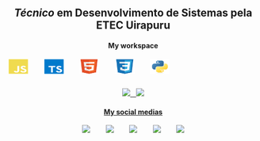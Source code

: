 <div align="center">
  <h2> <i>Técnico</i> em Desenvolvimento de Sistemas pela <b>ETEC Uirapuru</b></h2>
  <h4> My workspace </h2>
  
</div>
<div style="display: inline" align="center">
  <img align="center" alt="Vinicius-JS" height="30" width="40" src="https://raw.githubusercontent.com/devicons/devicon/master/icons/javascript/javascript-plain.svg">
  &nbsp;&nbsp;&nbsp;&nbsp;&nbsp;&nbsp;
  <img align="center" alt="Vinicius-TS" height="30" width="40" src="https://raw.githubusercontent.com/devicons/devicon/master/icons/typescript/typescript-plain.svg">
  &nbsp;&nbsp;&nbsp;&nbsp;&nbsp;&nbsp;
  <img align="center" alt="Vinicius-HTML5" height="30" width="40" src="https://raw.githubusercontent.com/devicons/devicon/master/icons/html5/html5-original.svg">
  &nbsp;&nbsp;&nbsp;&nbsp;&nbsp;&nbsp;
  <img align="center" alt="Vinicius-CSS3" height="30" width="40" src="https://raw.githubusercontent.com/devicons/devicon/master/icons/css3/css3-original.svg">
  &nbsp;&nbsp;&nbsp;&nbsp;&nbsp;&nbsp;
  <img align="center" alt="Vinicius-Python" height="30" width="40" src="https://raw.githubusercontent.com/devicons/devicon/master/icons/python/python-original.svg">
</div>

##

<div align="center">
  <a href="https://github.com/DominguesTech">
  <img height="145em" src="https://github-readme-stats.vercel.app/api?username=DominguesTech&show_icons=true&theme=dracula&include_all_commits=true&count_private=true"/>
  &nbsp;
  <img height="145em" src="https://github-readme-stats.vercel.app/api/top-langs/?username=DominguesTech&layout=compact&langs_count=7&theme=white"/>
  <h4> My social medias </h2>
</div>
 
<div align="center">
  <a href="https://www.instagram.com/domingues_tech/" target="_blank"><img src="https://img.shields.io/badge/-Instagram-%23E4405F?style=for-the-badge&logo=instagram&logoColor=white" target="_blank"></a>
  &nbsp;&nbsp;&nbsp;&nbsp;&nbsp;&nbsp;
  <a href="https://discord.gg/wagxzStdcR" target="_blank"><img src="https://img.shields.io/badge/Discord-7289DA?style=for-the-badge&logo=discord&logoColor=white" target="_blank"></a> 
  &nbsp;&nbsp;&nbsp;&nbsp;&nbsp;&nbsp;
  <a href = "mailto:vinii.domingues@gmail.com"><img src="https://img.shields.io/badge/-Gmail-%23333?style=for-the-badge&logo=gmail&logoColor=red" target="_blank"></a>
  &nbsp;&nbsp;&nbsp;&nbsp;&nbsp;&nbsp;
  <a href="https://www.linkedin.com/in/vinicius-domingues-fonseca/" target="_blank"><img src="https://img.shields.io/badge/-LinkedIn-%230077B5?style=for-the-badge&logo=linkedin&logoColor=white" target="_blank"></a>  
  &nbsp;&nbsp;&nbsp;&nbsp;&nbsp;&nbsp;
  <a href="https://github.com/DominguesTech">
        <img  src="https://img.shields.io/badge/github-%23100000.svg?&style=for-the-badge&logo=github&logoColor=white&link=mailto:https://github.com/teteusAraujo"></a>
   
    
    
</div>
